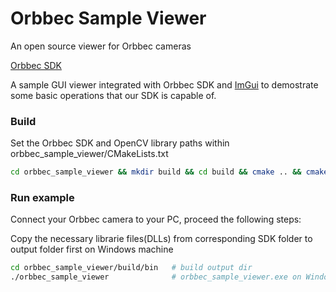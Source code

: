 # Orbbec Sample Viewer
An open source viewer for Orbbec cameras

[Orbbec SDK](https://github.com/orbbec/OrbbecSDK)

A sample GUI viewer integrated with Orbbec SDK and [ImGui](https://github.com/ocornut/imgui) to demostrate some basic operations that our SDK is capable of.

### Build

Set the Orbbec SDK and OpenCV library paths within orbbec_sample_viewer/CMakeLists.txt

```bash
cd orbbec_sample_viewer && mkdir build && cd build && cmake .. && cmake --build . --config Release
```

### Run example

Connect your Orbbec camera to your PC, proceed the following steps:

Copy the necessary librarie files(DLLs) from corresponding SDK folder to output folder first on Windows machine

``` bash
cd orbbec_sample_viewer/build/bin	# build output dir
./orbbec_sample_viewer              # orbbec_sample_viewer.exe on Windows machine
```
